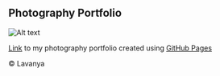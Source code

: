 ## Photography Portfolio

![Alt text](Images/A81B8F17-94BD-4B11-8F72-4C2FA9F71823_1_201_a.jpeg)

[Link](https://lav30.github.io/photography/) to my photography portfolio created using [GitHub Pages](https://pages.github.com)

© Lavanya 
